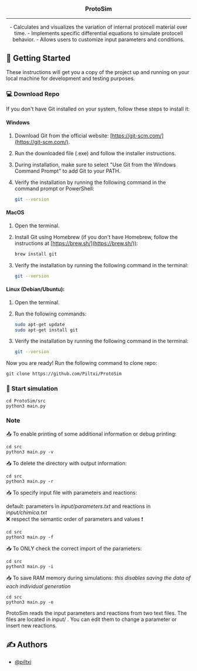<h3 align="center">ProtoSim</h3>

---

<p align="center"> - Calculates and visualizes the variation of internal protocell material over time.
- Implements specific differential equations to simulate protocell behavior.
- Allows users to customize input parameters and conditions.
    <br> 
</p>

## 🏁 Getting Started <a name = "getting_started"></a>

These instructions will get you a copy of the project up and running on your local machine for development and testing purposes.

### 💻 Download Repo

If you don't have Git installed on your system, follow these steps to install it:

#### Windows 

1. Download Git from the official website: [https://git-scm.com/](https://git-scm.com/).

2. Run the downloaded file (.exe) and follow the installer instructions.

3. During installation, make sure to select "Use Git from the Windows Command Prompt" to add Git to your PATH.

4. Verify the installation by running the following command in the command prompt or PowerShell:

    ```bash
    git --version
    ```
#### MacOS

1. Open the terminal.

2. Install Git using Homebrew (if you don't have Homebrew, follow the instructions at [https://brew.sh/](https://brew.sh/)):

    ```bash
    brew install git
    ```

3. Verify the installation by running the following command in the terminal:

    ```bash
    git --version
    ```
#### Linux (Debian/Ubuntu):

1. Open the terminal.

2. Run the following commands:

    ```bash
    sudo apt-get update
    sudo apt-get install git
    ```

3. Verify the installation by running the following command in the terminal:

    ```bash
    git --version
    ```

Now you are ready! Run the following command to clone repo:

```
git clone https://github.com/Piltxi/ProtoSim
```

### 🔮 Start simulation

```
cd ProtoSim/src
python3 main.py
```

### Note

📤 To enable printing of some additional information or debug printing: 

```
cd src
python3 main.py -v
```

📥 To delete the directory with output information: 

```
cd src
python3 main.py -r
```

📥 To specify input file with parameters and reactions: 

default: parameters in *input/parameters.txt* and reactions in *input/chimica.txt* <br>
❌ respect the semantic order of parameters and values ❗

```
cd src
python3 main.py -f
```

📥 To ONLY check the correct import of the parameters:

```
cd src
python3 main.py -i
```
📥 To save RAM memory during simulations:
*this disables saving the data of each individual generation*
```
cd src
python3 main.py -e
```

ProtoSim reads the input parameters and reactions from two text files. 
The files are located in input/ . 
You can edit them to change a parameter or insert new reactions. 

## ✍️ Authors <a name = "authors"></a>

- [@piltxi](https://github.com/Piltxi/)
